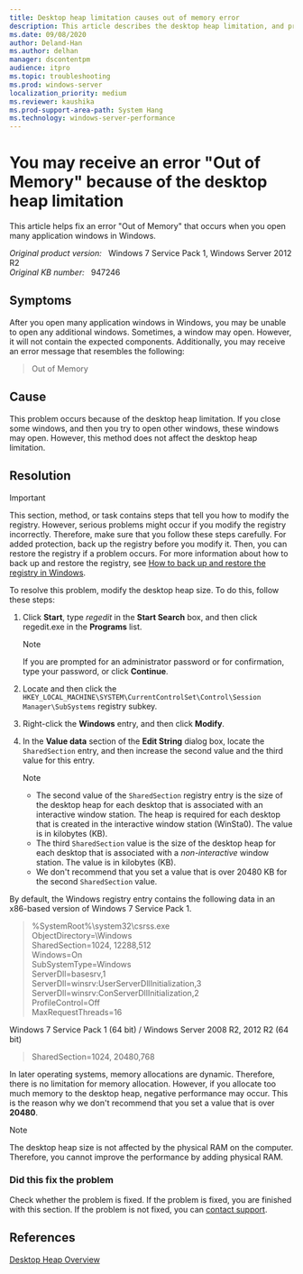 ```yaml
---
title: Desktop heap limitation causes out of memory error
description: This article describes the desktop heap limitation, and provides a method to modify the desktop heap size.
ms.date: 09/08/2020
author: Deland-Han
ms.author: delhan
manager: dscontentpm
audience: itpro
ms.topic: troubleshooting
ms.prod: windows-server
localization_priority: medium
ms.reviewer: kaushika
ms.prod-support-area-path: System Hang
ms.technology: windows-server-performance
---
```

# You may receive an error "Out of Memory" because of the desktop heap limitation

This article helps fix an error "Out of Memory" that occurs when you open many application windows in Windows.

_Original product version:_ &nbsp; Windows 7 Service Pack 1, Windows Server 2012 R2  
_Original KB number:_ &nbsp; 947246

## Symptoms

After you open many application windows in Windows, you may be unable to open any additional windows. Sometimes, a window may open. However, it will not contain the expected components. Additionally, you may receive an error message that resembles the following:

> Out of Memory

## Cause

This problem occurs because of the desktop heap limitation. If you close some windows, and then you try to open other windows, these windows may open. However, this method does not affect the desktop heap limitation.

## Resolution

> [!IMPORTANT]
> This section, method, or task contains steps that tell you how to modify the registry. However, serious problems might occur if you modify the registry incorrectly. Therefore, make sure that you follow these steps carefully. For added protection, back up the registry before you modify it. Then, you can restore the registry if a problem occurs. For more information about how to back up and restore the registry, see [How to back up and restore the registry in Windows](https://support.microsoft.com/help/322756).

To resolve this problem, modify the desktop heap size. To do this, follow these steps:

1. Click **Start**, type *regedit* in the **Start Search** box, and then click regedit.exe in the **Programs** list.

    > [!NOTE]
    > If you are prompted for an administrator password or for confirmation, type your password, or click **Continue**.

2. Locate and then click the `HKEY_LOCAL_MACHINE\SYSTEM\CurrentControlSet\Control\Session Manager\SubSystems` registry subkey.

3. Right-click the **Windows** entry, and then click **Modify**.

4. In the **Value data** section of the **Edit String** dialog box, locate the `SharedSection` entry, and then increase the second value and the third value for this entry.

    > [!NOTE]
    >
    > - The second value of the `SharedSection` registry entry is the size of the desktop heap for each desktop that is associated with an interactive window station. The heap is required for each desktop that is created in the interactive window station (WinSta0). The value is in kilobytes (KB).
    > - The third `SharedSection` value is the size of the desktop heap for each desktop that is associated with a *non-interactive* window station. The value is in kilobytes (KB).
    > - We don't recommend that you set a value that is over 20480 KB for the second `SharedSection` value.

By default, the Windows registry entry contains the following data in an x86-based version of Windows 7 Service Pack 1.

> %SystemRoot%\system32\csrss.exe  
ObjectDirectory=\Windows  
SharedSection=1024, 12288,512  
Windows=On  
SubSystemType=Windows  
ServerDll=basesrv,1  
ServerDll=winsrv:UserServerDllInitialization,3  
ServerDll=winsrv:ConServerDllInitialization,2  
ProfileControl=Off  
MaxRequestThreads=16

Windows 7 Service Pack 1 (64 bit) / Windows Server 2008 R2, 2012 R2 (64 bit)

> SharedSection=1024, 20480,768

In later operating systems, memory allocations are dynamic. Therefore, there is no limitation for memory allocation. However, if you allocate too much memory to the desktop heap, negative performance may occur. This is the reason why we don't recommend that you set a value that is over **20480**.

> [!NOTE]
> The desktop heap size is not affected by the physical RAM on the computer. Therefore, you cannot improve the performance by adding physical RAM.

### Did this fix the problem

Check whether the problem is fixed. If the problem is fixed, you are finished with this section. If the problem is not fixed, you can [contact support](https://support.microsoft.com/contactus/).

## References

[Desktop Heap Overview](/archive/blogs/kocoreinternals/desktop-heap-overview)
